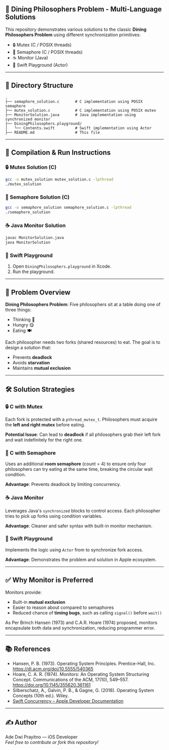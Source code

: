 ## 🧠 Dining Philosophers Problem - Multi-Language Solutions

This repository demonstrates various solutions to the classic **Dining Philosophers Problem** using different synchronization primitives:

- 🔒 Mutex (C / POSIX threads)
- 🚦 Semaphore (C / POSIX threads)
- ☕ Monitor (Java)
- 🍎 Swift Playground (Actor)

---

## 📂 Directory Structure

```
.
├── semaphore_solution.c       # C implementation using POSIX semaphore
├── mutex_solution.c           # C implementation using POSIX mutex
├── MonitorSolution.java       # Java implementation using synchronized monitor
├── DiningPhilosophers.playground/
│   └── Contents.swift         # Swift implementation using Actor
├── README.md                  # This file
```

---

## 🔧 Compilation & Run Instructions

### 🔒 Mutex Solution (C)
```bash
gcc -o mutex_solution mutex_solution.c -lpthread
./mutex_solution
```

### 🚦 Semaphore Solution (C)
```bash
gcc -o semaphore_solution semaphore_solution.c -lpthread
./semaphore_solution
```

### ☕ Java Monitor Solution
```bash
javac MonitorSolution.java
java MonitorSolution
```

### 🍎 Swift Playground
1. Open `DiningPhilosophers.playground` in Xcode.
2. Run the playground.

---

## 📌 Problem Overview

**Dining Philosophers Problem**:
Five philosophers sit at a table doing one of three things:
- Thinking 🤔
- Hungry 😋
- Eating 🍽️

Each philosopher needs two forks (shared resources) to eat. The goal is to design a solution that:
- Prevents **deadlock**
- Avoids **starvation**
- Maintains **mutual exclusion**

---

## 🛠️ Solution Strategies

### 🔒 C with Mutex
Each fork is protected with a `pthread_mutex_t`. Philosophers must acquire the **left and right mutex** before eating.

**Potential Issue**: Can lead to **deadlock** if all philosophers grab their left fork and wait indefinitely for the right one.

### 🚦 C with Semaphore
Uses an additional **room semaphore** (count = 4) to ensure only four philosophers can try eating at the same time, breaking the circular wait condition.

**Advantage**: Prevents deadlock by limiting concurrency.

### ☕ Java Monitor
Leverages Java's `synchronized` blocks to control access. Each philosopher tries to pick up forks using condition variables.

**Advantage**: Cleaner and safer syntax with built-in monitor mechanism.

### 🍎 Swift Playground
Implements the logic using `Actor` from to synchronize fork access.

**Advantage**: Demonstrates the problem and solution in Apple ecosystem.

---

## ✅ Why Monitor is Preferred

Monitors provide:
- Built-in **mutual exclusion**
- Easier to reason about compared to semaphores
- Reduced chance of **timing bugs**, such as calling `signal()` before `wait()`

As Per Brinch Hansen (1973) and C.A.R. Hoare (1974) proposed, monitors encapsulate both data and synchronization, reducing programmer error.

---

## 📚 References

- Hansen, P. B. (1973). Operating System Principles. Prentice-Hall, Inc. https://dl.acm.org/doi/10.5555/540365
- Hoare, C. A. R. (1974). Monitors: An Operating System Structuring Concept. Communications of the ACM, 17(10), 549–557. https://doi.org/10.1145/355620.361161
- Silberschatz, A., Galvin, P. B., & Gagne, G. (2018). Operating System Concepts (10th ed.). Wiley.
- [Swift Concurrency – Apple Developer Documentation](https://developer.apple.com/documentation/dispatch/dispatchsemaphore)

---

## ✍️ Author

Ade Dwi Prayitno — iOS Developer  
*Feel free to contribute or fork this repository!*
